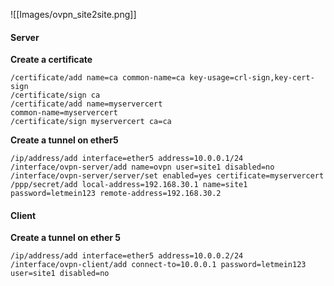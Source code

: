 ![[Images/ovpn_site2site.png]]

#### Server

**Create a certificate**
```
/certificate/add name=ca common-name=ca key-usage=crl-sign,key-cert-sign
/certificate/sign ca
/certificate/add name=myservercert
common-name=myservercert
/certificate/sign myservercert ca=ca
```

**Create a tunnel on ether5**
```
/ip/address/add interface=ether5 address=10.0.0.1/24
/interface/ovpn-server/add name=ovpn user=site1 disabled=no
/interface/ovpn-server/server/set enabled=yes certificate=myservercert
/ppp/secret/add local-address=192.168.30.1 name=site1 password=letmein123 remote-address=192.168.30.2
```
#### Client

**Create a tunnel on ether 5**
```
/ip/address/add interface=ether5 address=10.0.0.2/24
/interface/ovpn-client/add connect-to=10.0.0.1 password=letmein123 user=site1 disabled=no
```